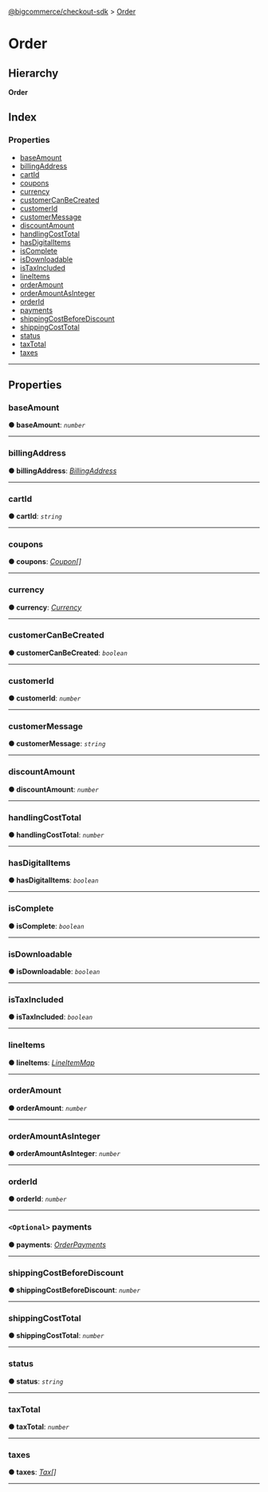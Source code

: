 [@bigcommerce/checkout-sdk](../README.md) > [Order](../interfaces/order.md)

# Order

## Hierarchy

**Order**

## Index

### Properties

* [baseAmount](order.md#baseamount)
* [billingAddress](order.md#billingaddress)
* [cartId](order.md#cartid)
* [coupons](order.md#coupons)
* [currency](order.md#currency)
* [customerCanBeCreated](order.md#customercanbecreated)
* [customerId](order.md#customerid)
* [customerMessage](order.md#customermessage)
* [discountAmount](order.md#discountamount)
* [handlingCostTotal](order.md#handlingcosttotal)
* [hasDigitalItems](order.md#hasdigitalitems)
* [isComplete](order.md#iscomplete)
* [isDownloadable](order.md#isdownloadable)
* [isTaxIncluded](order.md#istaxincluded)
* [lineItems](order.md#lineitems)
* [orderAmount](order.md#orderamount)
* [orderAmountAsInteger](order.md#orderamountasinteger)
* [orderId](order.md#orderid)
* [payments](order.md#payments)
* [shippingCostBeforeDiscount](order.md#shippingcostbeforediscount)
* [shippingCostTotal](order.md#shippingcosttotal)
* [status](order.md#status)
* [taxTotal](order.md#taxtotal)
* [taxes](order.md#taxes)

---

## Properties

<a id="baseamount"></a>

###  baseAmount

**● baseAmount**: *`number`*

___
<a id="billingaddress"></a>

###  billingAddress

**● billingAddress**: *[BillingAddress](billingaddress.md)*

___
<a id="cartid"></a>

###  cartId

**● cartId**: *`string`*

___
<a id="coupons"></a>

###  coupons

**● coupons**: *[Coupon](coupon.md)[]*

___
<a id="currency"></a>

###  currency

**● currency**: *[Currency](currency.md)*

___
<a id="customercanbecreated"></a>

###  customerCanBeCreated

**● customerCanBeCreated**: *`boolean`*

___
<a id="customerid"></a>

###  customerId

**● customerId**: *`number`*

___
<a id="customermessage"></a>

###  customerMessage

**● customerMessage**: *`string`*

___
<a id="discountamount"></a>

###  discountAmount

**● discountAmount**: *`number`*

___
<a id="handlingcosttotal"></a>

###  handlingCostTotal

**● handlingCostTotal**: *`number`*

___
<a id="hasdigitalitems"></a>

###  hasDigitalItems

**● hasDigitalItems**: *`boolean`*

___
<a id="iscomplete"></a>

###  isComplete

**● isComplete**: *`boolean`*

___
<a id="isdownloadable"></a>

###  isDownloadable

**● isDownloadable**: *`boolean`*

___
<a id="istaxincluded"></a>

###  isTaxIncluded

**● isTaxIncluded**: *`boolean`*

___
<a id="lineitems"></a>

###  lineItems

**● lineItems**: *[LineItemMap](lineitemmap.md)*

___
<a id="orderamount"></a>

###  orderAmount

**● orderAmount**: *`number`*

___
<a id="orderamountasinteger"></a>

###  orderAmountAsInteger

**● orderAmountAsInteger**: *`number`*

___
<a id="orderid"></a>

###  orderId

**● orderId**: *`number`*

___
<a id="payments"></a>

### `<Optional>` payments

**● payments**: *[OrderPayments](../#orderpayments)*

___
<a id="shippingcostbeforediscount"></a>

###  shippingCostBeforeDiscount

**● shippingCostBeforeDiscount**: *`number`*

___
<a id="shippingcosttotal"></a>

###  shippingCostTotal

**● shippingCostTotal**: *`number`*

___
<a id="status"></a>

###  status

**● status**: *`string`*

___
<a id="taxtotal"></a>

###  taxTotal

**● taxTotal**: *`number`*

___
<a id="taxes"></a>

###  taxes

**● taxes**: *[Tax](tax.md)[]*

___

